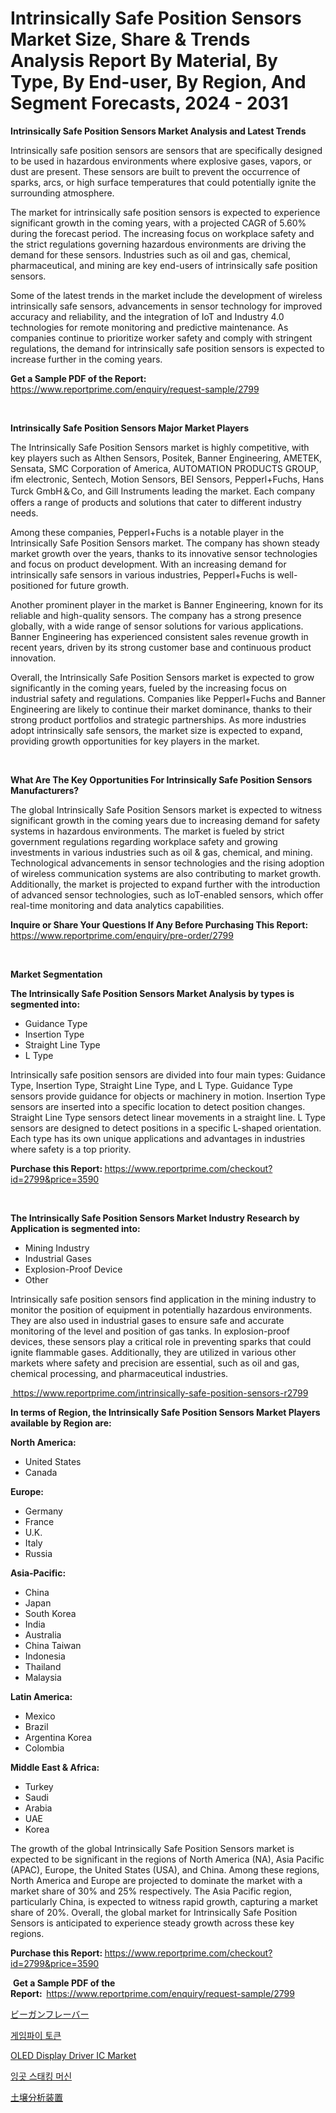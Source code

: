 <p><h1>Intrinsically Safe Position Sensors Market Size, Share & Trends Analysis Report By Material, By Type, By End-user, By Region, And Segment Forecasts, 2024 - 2031</h1></p><p><strong>Intrinsically Safe Position Sensors Market Analysis and Latest Trends</strong></p>
<p><p>Intrinsically safe position sensors are sensors that are specifically designed to be used in hazardous environments where explosive gases, vapors, or dust are present. These sensors are built to prevent the occurrence of sparks, arcs, or high surface temperatures that could potentially ignite the surrounding atmosphere.</p><p>The market for intrinsically safe position sensors is expected to experience significant growth in the coming years, with a projected CAGR of 5.60% during the forecast period. The increasing focus on workplace safety and the strict regulations governing hazardous environments are driving the demand for these sensors. Industries such as oil and gas, chemical, pharmaceutical, and mining are key end-users of intrinsically safe position sensors.</p><p>Some of the latest trends in the market include the development of wireless intrinsically safe sensors, advancements in sensor technology for improved accuracy and reliability, and the integration of IoT and Industry 4.0 technologies for remote monitoring and predictive maintenance. As companies continue to prioritize worker safety and comply with stringent regulations, the demand for intrinsically safe position sensors is expected to increase further in the coming years.</p></p>
<p><strong>Get a Sample PDF of the Report:&nbsp;</strong> <a href="https://www.reportprime.com/enquiry/request-sample/2799">https://www.reportprime.com/enquiry/request-sample/2799</a></p>
<p>&nbsp;</p>
<p><strong>Intrinsically Safe Position Sensors Major Market Players</strong></p>
<p><p>The Intrinsically Safe Position Sensors market is highly competitive, with key players such as Althen Sensors, Positek, Banner Engineering, AMETEK, Sensata, SMC Corporation of America, AUTOMATION PRODUCTS GROUP, ifm electronic, Sentech, Motion Sensors, BEI Sensors, Pepperl+Fuchs, Hans Turck GmbH＆Co, and Gill Instruments leading the market. Each company offers a range of products and solutions that cater to different industry needs.</p><p>Among these companies, Pepperl+Fuchs is a notable player in the Intrinsically Safe Position Sensors market. The company has shown steady market growth over the years, thanks to its innovative sensor technologies and focus on product development. With an increasing demand for intrinsically safe sensors in various industries, Pepperl+Fuchs is well-positioned for future growth.</p><p>Another prominent player in the market is Banner Engineering, known for its reliable and high-quality sensors. The company has a strong presence globally, with a wide range of sensor solutions for various applications. Banner Engineering has experienced consistent sales revenue growth in recent years, driven by its strong customer base and continuous product innovation.</p><p>Overall, the Intrinsically Safe Position Sensors market is expected to grow significantly in the coming years, fueled by the increasing focus on industrial safety and regulations. Companies like Pepperl+Fuchs and Banner Engineering are likely to continue their market dominance, thanks to their strong product portfolios and strategic partnerships. As more industries adopt intrinsically safe sensors, the market size is expected to expand, providing growth opportunities for key players in the market.</p></p>
<p>&nbsp;</p>
<p><strong>What Are The Key Opportunities For Intrinsically Safe Position Sensors Manufacturers?</strong></p>
<p><p>The global Intrinsically Safe Position Sensors market is expected to witness significant growth in the coming years due to increasing demand for safety systems in hazardous environments. The market is fueled by strict government regulations regarding workplace safety and growing investments in various industries such as oil & gas, chemical, and mining. Technological advancements in sensor technologies and the rising adoption of wireless communication systems are also contributing to market growth. Additionally, the market is projected to expand further with the introduction of advanced sensor technologies, such as IoT-enabled sensors, which offer real-time monitoring and data analytics capabilities.</p></p>
<p><strong>Inquire or Share Your Questions If Any Before Purchasing This Report:</strong> <a href="https://www.reportprime.com/enquiry/pre-order/2799">https://www.reportprime.com/enquiry/pre-order/2799</a></p>
<p>&nbsp;</p>
<p><strong>Market Segmentation</strong></p>
<p><strong>The Intrinsically Safe Position Sensors Market Analysis by types is segmented into:</strong></p>
<p><ul><li>Guidance Type</li><li>Insertion Type</li><li>Straight Line Type</li><li>L Type</li></ul></p>
<p><p>Intrinsically safe position sensors are divided into four main types: Guidance Type, Insertion Type, Straight Line Type, and L Type. Guidance Type sensors provide guidance for objects or machinery in motion. Insertion Type sensors are inserted into a specific location to detect position changes. Straight Line Type sensors detect linear movements in a straight line. L Type sensors are designed to detect positions in a specific L-shaped orientation. Each type has its own unique applications and advantages in industries where safety is a top priority.</p></p>
<p><strong>Purchase this Report:&nbsp;</strong><a href="https://www.reportprime.com/checkout?id=2799&price=3590">https://www.reportprime.com/checkout?id=2799&price=3590</a></p>
<p>&nbsp;</p>
<p><strong>The Intrinsically Safe Position Sensors Market Industry Research by Application is segmented into:</strong></p>
<p><ul><li>Mining Industry</li><li>Industrial Gases</li><li>Explosion-Proof Device</li><li>Other</li></ul></p>
<p><p>Intrinsically safe position sensors find application in the mining industry to monitor the position of equipment in potentially hazardous environments. They are also used in industrial gases to ensure safe and accurate monitoring of the level and position of gas tanks. In explosion-proof devices, these sensors play a critical role in preventing sparks that could ignite flammable gases. Additionally, they are utilized in various other markets where safety and precision are essential, such as oil and gas, chemical processing, and pharmaceutical industries.</p></p>
<p><a href="https://www.reportprime.com/intrinsically-safe-position-sensors-r2799">&nbsp;https://www.reportprime.com/intrinsically-safe-position-sensors-r2799</a></p>
<p><strong>In terms of Region, the Intrinsically Safe Position Sensors Market Players available by Region are:</strong></p>
<p>
    <p> <strong> North America: </strong>
        <ul>
            <li>United States</li>
            <li>Canada</li>
        </ul>
        </p> 
    <p> <strong> Europe: </strong>
        <ul>
            <li>Germany</li>
            <li>France</li>
            <li>U.K.</li>
            <li>Italy</li>
            <li>Russia</li>
        </ul>
        </p> 
    <p> <strong> Asia-Pacific: </strong>
        <ul>
            <li>China</li>
            <li>Japan</li>
            <li>South Korea</li>
            <li>India</li>
            <li>Australia</li>
            <li>China Taiwan</li>
            <li>Indonesia</li>
            <li>Thailand</li>
            <li>Malaysia</li>
        </ul>
        </p> 
    <p> <strong> Latin America: </strong>
        <ul>
            <li>Mexico</li>
            <li>Brazil</li>
            <li>Argentina Korea</li>
            <li>Colombia</li>
        </ul>
        </p> 
    <p> <strong> Middle East & Africa: </strong>
        <ul>
            <li>Turkey</li>
            <li>Saudi</li>
            <li>Arabia</li>
            <li>UAE</li>
            <li>Korea</li>
        </ul>
    </p>
    </p>
<p><p>The growth of the global Intrinsically Safe Position Sensors market is expected to be significant in the regions of North America (NA), Asia Pacific (APAC), Europe, the United States (USA), and China. Among these regions, North America and Europe are projected to dominate the market with a market share of 30% and 25% respectively. The Asia Pacific region, particularly China, is expected to witness rapid growth, capturing a market share of 20%. Overall, the global market for Intrinsically Safe Position Sensors is anticipated to experience steady growth across these key regions.</p></p>
<p><strong>Purchase this Report: </strong><a href="https://www.reportprime.com/checkout?id=2799&price=3590">https://www.reportprime.com/checkout?id=2799&price=3590</a></p>
<p>&nbsp;<strong>Get a Sample PDF of the Report:&nbsp;&nbsp;</strong><a href="https://www.reportprime.com/enquiry/request-sample/2799">https://www.reportprime.com/enquiry/request-sample/2799</a></p>
<p><strong></strong></p>
<p><p><a href="https://medium.com/@roxanenader1/%E3%83%93%E3%83%BC%E3%82%AC%E3%83%B3%E3%83%95%E3%83%AC%E3%83%BC%E3%83%90%E3%83%BC%E5%B8%82%E5%A0%B4%E3%81%AF2031%E5%B9%B4%E3%81%BE%E3%81%A7%E3%81%AE%E5%B8%82%E5%A0%B4%E3%82%B7%E3%82%A7%E3%82%A2-%E3%82%B5%E3%82%A4%E3%82%BA-%E3%81%8A%E3%82%88%E3%81%B3%E4%BA%88%E6%B8%AC%E3%81%95%E3%82%8C%E3%82%8B%E4%BA%88%E6%B8%AC%E3%81%AB%E7%84%A6%E7%82%B9%E3%82%92%E5%BD%93%E3%81%A6%E3%81%A6%E3%81%84%E3%81%BE%E3%81%99-a779da9ae4b2">ビーガンフレーバー</a></p><p><a href="https://medium.com/@mehereenadusoye/%EA%B2%8C%EC%9E%84-%ED%8C%8C%EC%9D%B4-%ED%86%A0%ED%81%B0-%EC%8B%9C%EC%9E%A5-%EC%A0%90%EC%9C%A0%EC%9C%A8-%EB%B3%80%ED%99%94-%EB%B0%8F-%EC%8B%9C%EC%9E%A5-%EC%84%B1%EC%9E%A5-%EC%B6%94%EC%84%B8-2024-2031-d041a52e8fa7">게임파이 토큰</a></p><p><a href="https://github.com/mabutironaldo/Market-Research-Report-List-4/blob/main/oled-display-driver-ic-market.md">OLED Display Driver IC Market</a></p><p><a href="https://medium.com/@karenturner47/%ED%99%A9%EA%B8%88-%EC%A0%81%EC%9E%AC%EA%B8%B0-%EC%8B%9C%EC%9E%A5-%EC%A0%84%EB%A7%9D-%EC%82%B0%EC%97%85-%EA%B0%9C%EC%9A%94-%EB%B0%8F-%EC%98%88%EC%B8%A1-2024%EB%85%84%EB%B6%80%ED%84%B0-2031%EB%85%84-ce1406f92a9d">잉곳 스태킹 머신</a></p><p><a href="https://medium.com/@dylancoleman70/2024%E5%B9%B4%E3%81%8B%E3%82%892031%E5%B9%B4%E3%81%BE%E3%81%A7%E3%81%AE%E6%9C%9F%E9%96%93%E3%81%AE%E3%81%9F%E3%82%81%E3%81%AB%E4%BA%88%E6%B8%AC%E3%81%95%E3%82%8C%E3%81%9F%E5%9C%9F%E5%A3%8C%E5%88%86%E6%9E%90%E8%A3%85%E7%BD%AE%E3%81%AE%E5%B8%82%E5%A0%B4%E5%88%86%E6%9E%90%E3%81%A8%E3%82%B5%E3%82%A4%E3%82%BA-fb7d20e41553">土壌分析装置</a></p></p>